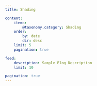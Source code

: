 ```yaml
---
title: Shading

content:
    items:
        @taxonomy.category: Shading
    order:
        by: date
        dir: desc
    limit: 5
    pagination: true

feed:
    description: Sample Blog Description
    limit: 10

pagination: true
---
```

